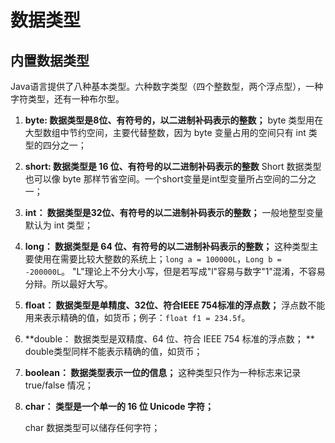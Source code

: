 # 数据类型

## 内置数据类型

Java语言提供了八种基本类型。六种数字类型（四个整数型，两个浮点型），一种字符类型，还有一种布尔型。

1. **byte:    数据类型是8位、有符号的，以二进制补码表示的整数；**
   byte 类型用在大型数组中节约空间，主要代替整数，因为 byte 变量占用的空间只有 int 类型的四分之一；

2. **short:    数据类型是 16 位、有符号的以二进制补码表示的整数**
   Short 数据类型也可以像 byte 那样节省空间。一个short变量是int型变量所占空间的二分之一；

3. **int：  数据类型是32位、有符号的以二进制补码表示的整数；**
   一般地整型变量默认为 int 类型；

4. **long：   数据类型是 64 位、有符号的以二进制补码表示的整数；**
   这种类型主要使用在需要比较大整数的系统上；`long a = 100000L`，`Long b = -200000L`。
   "L"理论上不分大小写，但是若写成"l"容易与数字"1"混淆，不容易分辩。所以最好大写。

5. **float：   数据类型是单精度、32位、符合IEEE 754标准的浮点数；**
   浮点数不能用来表示精确的值，如货币；例子：`float f1 = 234.5f`。

6. **double：  数据类型是双精度、64 位、符合 IEEE 754 标准的浮点数； **
   double类型同样不能表示精确的值，如货币；

7. **boolean：   数据类型表示一位的信息；**
   这种类型只作为一种标志来记录 true/false 情况；

8. **char：   类型是一个单一的 16 位 Unicode 字符；**

   char 数据类型可以储存任何字符；